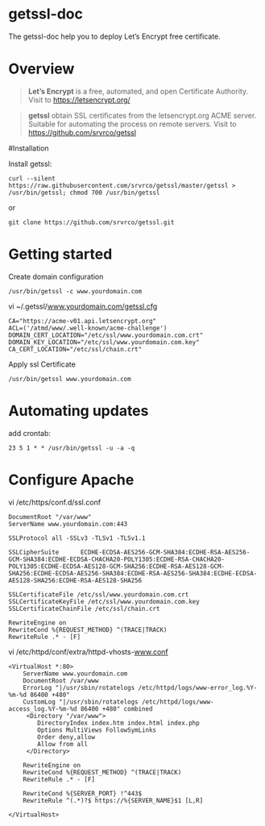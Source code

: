 # getssl-doc

The getssl-doc help you to deploy Let’s Encrypt free certificate.

# Overview

> **Let’s Encrypt** is a free, automated, and open Certificate Authority. Visit to https://letsencrypt.org/

> **getssl** obtain SSL certificates from the letsencrypt.org ACME server. Suitable for automating the process on remote servers. Visit to https://github.com/srvrco/getssl

#Installation

Install getssl:

    curl --silent https://raw.githubusercontent.com/srvrco/getssl/master/getssl > /usr/bin/getssl; chmod 700 /usr/bin/getssl

or

    git clone https://github.com/srvrco/getssl.git

# Getting started

Create domain configuration

    /usr/bin/getssl -c www.yourdomain.com

vi ~/.getssl/www.yourdomain.com/getssl.cfg

    CA="https://acme-v01.api.letsencrypt.org"
    ACL=('/atmd/www/.well-known/acme-challenge')
    DOMAIN_CERT_LOCATION="/etc/ssl/www.yourdomain.com.crt"
    DOMAIN_KEY_LOCATION="/etc/ssl/www.yourdomain.com.key"
    CA_CERT_LOCATION="/etc/ssl/chain.crt"

Apply ssl Certificate

    /usr/bin/getssl www.yourdomain.com

# Automating updates

add crontab:

    23 5 1 * * /usr/bin/getssl -u -a -q

# Configure Apache

vi /etc/https/conf.d/ssl.conf

    DocumentRoot "/var/www"
    ServerName www.yourdomain.com:443

    SSLProtocol all -SSLv3 -TLSv1 -TLSv1.1

    SSLCipherSuite      ECDHE-ECDSA-AES256-GCM-SHA384:ECDHE-RSA-AES256-GCM-SHA384:ECDHE-ECDSA-CHACHA20-POLY1305:ECDHE-RSA-CHACHA20-POLY1305:ECDHE-ECDSA-AES128-GCM-SHA256:ECDHE-RSA-AES128-GCM-SHA256:ECDHE-ECDSA-AES256-SHA384:ECDHE-RSA-AES256-SHA384:ECDHE-ECDSA-AES128-SHA256:ECDHE-RSA-AES128-SHA256

    SSLCertificateFile /etc/ssl/www.yourdomain.com.crt
    SSLCertificateKeyFile /etc/ssl/www.yourdomain.com.key
    SSLCertificateChainFile /etc/ssl/chain.crt

    RewriteEngine on
    RewriteCond %{REQUEST_METHOD} ^(TRACE|TRACK)
    RewriteRule .* - [F]

vi /etc/httpd/conf/extra/httpd-vhosts-www.conf

    <VirtualHost *:80>
        ServerName www.yourdomain.com
        DocumentRoot /var/www
        ErrorLog "|/usr/sbin/rotatelogs /etc/httpd/logs/www-error_log.%Y-%m-%d 86400 +480"
        CustomLog "|/usr/sbin/rotatelogs /etc/httpd/logs/www-access_log.%Y-%m-%d 86400 +480" combined
         <Directory "/var/www">
            DirectoryIndex index.htm index.html index.php
            Options MultiViews FollowSymLinks
            Order deny,allow
            Allow from all
         </Directory>

        RewriteEngine on
        RewriteCond %{REQUEST_METHOD} ^(TRACE|TRACK)
        RewriteRule .* - [F]

        RewriteCond %{SERVER_PORT} !^443$
        RewriteRule ^(.*)?$ https://%{SERVER_NAME}$1 [L,R]

    </VirtualHost>

